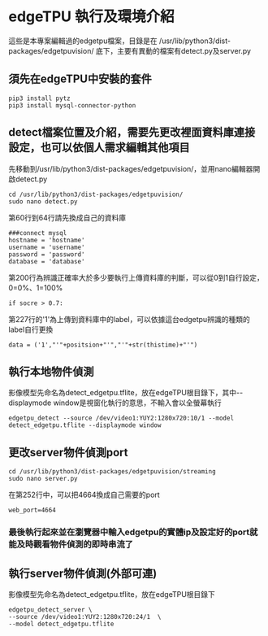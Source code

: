 # edgeTPU 執行及環境介紹
這些是本專案編輯過的edgetpu檔案，目錄是在 /usr/lib/python3/dist-packages/edgetpuvision/ 底下，主要有異動的檔案有detect.py及server.py

## 須先在edgeTPU中安裝的套件
```
pip3 install pytz
pip3 install mysql-connector-python
```

## detect檔案位置及介紹，需要先更改裡面資料庫連接設定，也可以依個人需求編輯其他項目
先移動到/usr/lib/python3/dist-packages/edgetpuvision/，並用nano編輯器開啟detect.py
```
cd /usr/lib/python3/dist-packages/edgetpuvision/
sudo nano detect.py
```

第60行到64行請先換成自己的資料庫
```
###connect mysql
hostname = 'hostname'
username = 'username'
password = 'password'
database = 'database'
```

第200行為辨識正確率大於多少要執行上傳資料庫的判斷，可以從0到1自行設定，0=0%、1=100%
```
if socre > 0.7:
```

第227行的'1'為上傳到資料庫中的label，可以依據這台edgetpu辨識的種類的label自行更換
```
data = ('1',"'"+positsion+"'","'"+str(thistime)+"'")
```

## 執行本地物件偵測
影像模型先命名為detect_edgetpu.tflite，放在edgeTPU根目錄下，其中--displaymode window是視窗化執行的意思，不輸入會以全螢幕執行
```
edgetpu_detect --source /dev/video1:YUY2:1280x720:10/1 --model detect_edgetpu.tflite --displaymode window
```

## 更改server物件偵測port
```
cd /usr/lib/python3/dist-packages/edgetpuvision/streaming
sudo nano server.py
```
在第252行中，可以把4664換成自己需要的port
```
web_port=4664
```
### 最後執行起來並在瀏覽器中輸入edgetpu的實體ip及設定好的port就能及時觀看物件偵測的即時串流了

## 執行server物件偵測(外部可連)
影像模型先命名為detect_edgetpu.tflite，放在edgeTPU根目錄下
```
edgetpu_detect_server \
--source /dev/video1:YUY2:1280x720:24/1  \
--model detect_edgetpu.tflite
```



